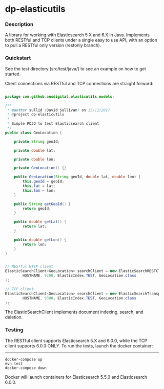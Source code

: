 dp-elasticutils
================

### Description

A library for working with Elasticsearch 5.X and 6.X in Java. Implements both RESTful and TCP clients under a single easy to use API, with an option to pull a RESTful only version (restonly branch).

### Quickstart

See the test directory (src/test/java/) to see an example on how to get started.

Client connections via RESTful and TCP connections are straight forward:

```java

package com.github.onsdigital.elasticutils.models;

/**
 * @author sullid (David Sullivan) on 15/11/2017
 * @project dp-elasticutils
 *
 * Simple POJO to test Elasticsearch client
 */
public class GeoLocation {

    private String geoId;

    private double lat;

    private double lon;

    private GeoLocation() {}

    public GeoLocation(String geoId, double lat, double lon) {
        this.geoId = geoId;
        this.lat = lat;
        this.lon = lon;
    }

    public String getGeoId() {
        return geoId;
    }

    public double getLat() {
        return lat;
    }

    public double getLon() {
        return lon;
    }
}


// RESTful HTTP client
ElasticSearchClient<GeoLocation> searchClient = new ElasticSearchRESTClient<GeoLocation>(
        HOSTNAME, 9200, ElasticIndex.TEST, GeoLocation.class
);

// TCP client
ElasticSearchClient<GeoLocation> searchClient = new ElasticSearchTransportClient<GeoLocation>(
        HOSTNAME, 9300, ElasticIndex.TEST, GeoLocation.class
);
```

The ElasticSearchClient implements document indexing, search, and deletion.

### Testing

The RESTful client supports Elasticsearch 5.X and 6.0.0, while the TCP client supports 6.0.0 ONLY. To run the tests, launch the docker container:

------
	docker-compose up
	mvn test
	docker-compose down

Docker will launch containers for Elasticsearch 5.5.0 and Elasticsearch 6.0.0.
